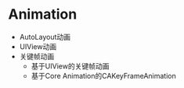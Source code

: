 # Animation

* AutoLayout动画
* UIView动画
* 关键帧动画
    * 基于UIView的关键帧动画
    * 基于Core Animation的CAKeyFrameAnimation